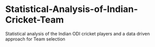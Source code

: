 # Statistical-Analysis-of-Indian-Cricket-Team
Statistical analysis of the Indian ODI cricket players and a data driven approach for Team selection
